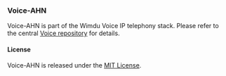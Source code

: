 ### Voice-AHN

Voice-AHN is part of the Wimdu Voice IP telephony stack.
Please refer to the central [Voice repository](https://github.com/fwoeck/voice) for details.

#### License

Voice-AHN is released under the [MIT License](LICENSE).
